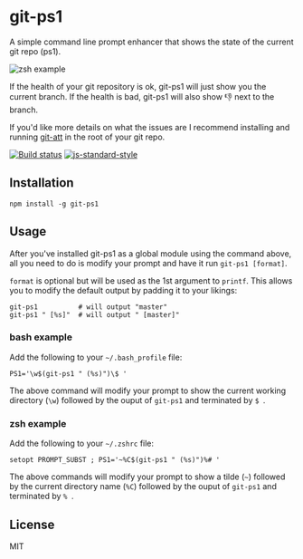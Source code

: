 # git-ps1

A simple command line prompt enhancer that shows the state of the
current git repo (ps1).

![zsh example](https://cloud.githubusercontent.com/assets/10602/8293024/e58603ae-1900-11e5-82b8-b06c1a794a5f.png)

If the health of your git repository is ok, git-ps1 will just show you
the current branch. If the health is bad, git-ps1 will also show 👎 next
to the branch.

If you'd like more details on what the issues are I recommend installing
and running [git-att](https://github.com/watson/git-att) in the root of
your git repo.

[![Build status](https://travis-ci.org/watson/git-ps1.svg?branch=master)](https://travis-ci.org/watson/git-ps1)
[![js-standard-style](https://img.shields.io/badge/code%20style-standard-brightgreen.svg?style=flat)](https://github.com/feross/standard)

## Installation

```
npm install -g git-ps1
```

## Usage

After you've installed git-ps1 as a global module using the command
above, all you need to do is modify your prompt and have it run
`git-ps1 [format]`.

`format` is optional but will be used as the 1st argument to `printf`.
This allows you to modify the default output by padding it to your
likings:

```
git-ps1          # will output "master"
git-ps1 " [%s]"  # will output " [master]"
```

### bash example

Add the following to your `~/.bash_profile` file:

```
PS1='\w$(git-ps1 " (%s)")\$ '
```

The above command will modify your prompt to show the current working
directory (`\w`) followed by the ouput of `git-ps1` and terminated by `$ `.

### zsh example

Add the following to your `~/.zshrc` file:

```
setopt PROMPT_SUBST ; PS1='~%C$(git-ps1 " (%s)")%# '
```

The above commands will modify your prompt to show a tilde (`~`)
followed by the current directory name (`%C`) followed by the ouput of
`git-ps1` and terminated by `% `.

## License

MIT
